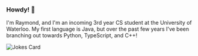 ### Howdy! 👋

I'm Raymond, and I'm an incoming 3rd year CS student at the University of Waterloo. My first language is Java, but over the past few years I've been branching out towards Python, TypeScript, and C++!

![Jokes Card](https://readme-jokes.vercel.app/api?theme=radical)
